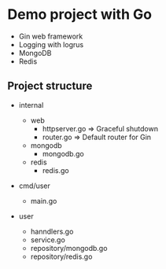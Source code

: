 # Demo project with Go
* Gin web framework
* Logging with logrus
* MongoDB
* Redis

## Project structure
* internal
  * web
    * httpserver.go => Graceful shutdown
    * router.go  => Default router for Gin
  * mongodb
	* mongodb.go
  * redis
	* redis.go

* cmd/user
  * main.go

* user
  * hanndlers.go
  * service.go
  * repository/mongodb.go
  * repository/redis.go


